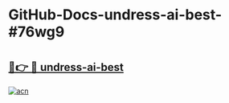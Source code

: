 # GitHub-Docs-undress-ai-best-#76wg9

# <h2><a href="https://andorid.site?title=undress-ai-best&ref=07A">🔗👉 🔴 undress-ai-best</a></h2>

[![acn](https://github.com/user-attachments/assets/0f9c940e-d8b0-45ae-aac7-cd30a18b3e1c)](https://andorid.site?title=undress-ai-best&ref=07A)

